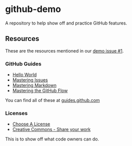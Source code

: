 # github-demo
A repository to help show off and practice GitHub features.

## Resources

These are the resources mentioned in our [demo issue #1](https://github.com/MERLTech/github-demo/issues/1).

### GitHub Guides

- [Hello World](https://guides.github.com/activities/hello-world/)
- [Mastering Issues](https://guides.github.com/features/issues/)
- [Mastering Markdown](https://guides.github.com/features/mastering-markdown/)
- [Mastering the GitHub Flow](https://guides.github.com/introduction/flow/)

You can find all of these at [guides.github.com](https://guides.github.com/)

### Licenses

- [Choose A License](https://choosealicense.com/)
- [Creative Commons - Share your work](https://creativecommons.org/share-your-work/)


This is to show off what code owners can do.
